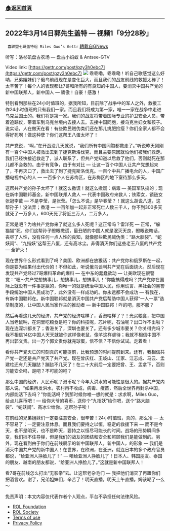 ###  [:house:返回首頁](https://github.com/ourhimalayas/txt)
---


## 2022年3月14日郭先生盖特 — 视频1「9分28秒」
` 喜联盟七哥盖特组 Miles Guo’s Gettr` [轉載自GNews](https://gnews.org/zh-hans/2167005/)

听写：洛杉矶盘古农场 — 盘古小蚂蚁 & Antsee-GTV

Video link: [https://gettr.com/post/pzy3h0ebc7](https://gettr.com/post/pzy3h0ebc7)
![](https://assets.gnews.org/wp-content/uploads/2022/03/E65AB1CE-40C1-4211-A442-151CC137D0F3.jpeg)
乖乖嘞，乖乖嘞！听自己歌感觉这么好呐，兄弟姐妹们？俄乌前线现在是变化巨大，而且我们的战友前线的救援太棒了！太辛苦了！每个人的表现都让7哥和所有的有良知的中国人，要消灭中国共产党的新中国联邦人，新中国人 — 骄傲！自豪！感激！

特别看到那些在24小时值班的，据我所知，目前除了战争中的军人之外，救援工作24小时值班的只有我们一家。而且我们将成为第一家，唯一一家在战争中走进乌克兰国土的。我们将是第一家。我们的战友将带着国际专业的护卫安全人员，带着追踪仪，带着车到乌克兰境内去接人去。去接中国同胞，接乌克兰妇女和孩子。说实话，人在做天在看！有些欺民贼伪类们还在那儿挑肥捡瘦？你们全家人都不会得好死啊！做这种孽？你们这帮王八蛋太坏了！

共产党说，“啊，”在开战没几天就说，“我们所有中国同胞都救走了。”听说昨天刚刚有一百个中国人被救出去到了捷克斯洛伐克，而且主要原因就怕他们被我们救走。我们已经快接近救走了，派人联系了，但共产党知道以后救了他们，否则就死在那儿都不会救的。由于有竞争，由于有对比 — 让这一百个中国人让共产党想起来了，不再灭口了，救出去了到了捷克斯洛伐克。一百个中共广播电台的人，中国广播电视中心的人 — 一百多个人在苏梅区，在苏梅区的地下室待那么多天。

这帮共产党的孙子太坏了！就这么撒谎！就这么撒谎：病毒 — 美国军队搞的；现在新中国联邦基金，新中国联邦人救人 — 代表中国政府来救人；铁索女，锁链女张冠李戴 — 不是李莹，是张莹。「怎么不说」是华春莹？！就这么胡说八道，这帮孙子！没法弄；香港 — 一百年加一起非正常死亡人数三千人，你不到300多天就死了一万多人，600天死了将近三万人，二万多人。

正常是吧？为啥共产党你来了就这么多人死呢？这正常吗？雷洋死 — 正常，“躲猫猫”死。你们这帮孙子瞪眼撒谎，最丑陋的中国人就是泯灭天良，瞪眼说瞎话，丧尽了人性，没有任何一点人性的良知，就像那些欺民贼伪类：“路大脑袋”、“蛇妖闫”、“九指妖”这帮王八蛋，还有高冰尘。非得消灭你们这些老王八蛋的共产党 — 全铲灭！

现在世界什么形式看到了吗？美国、欧洲都在放狠话：共产党你和俄罗斯在一起，你是要为结果付出代价的！不但如此，听说俄乌谈判共产党在后面烧火。然后现在发现共产党经过7哥爆料革命的爆料 — 在中东的蠢蠢欲动 — 让美欧现在很警觉：“嗯～共产党想搞事儿，想搞事儿，想搞事儿！”你能搞得成吗？共产党你在国际上就没有一件事是赢的，你唯一的就是统治中国人民，你用谎言、黑社会的黑警手段统治中国人民成功了，此外没有一样成功的。你永远都不会成功 — 有我在，有新中国联邦在。新中国联邦就是消灭中国共产党后帮助中国人获得“一人一票”选举制度的，让中国人民当家作主的推动者 — 新中国联邦！咋的吧，服不服？

然后再看这几天的经济，共产党的经济啥样了，香港啥样了？！光买粮食，把中国人当老鼠呐，在洞里吃粮食是吧？你的科技呢，芯片呢，石油呢？出口咋不出啦？现在连深圳都关了；香港关了，深圳也要关了。还有多少城市要关？你关得完吗？我不相信14亿中国人天天就被你这样像老鼠，像羊这样虐待；我就不相信中国不再出郭文贵。出一万个郭文贵你就完球蛋，信不信？不信你试试。走着看！

看你共产党灭亡的时刻真的可能提前，比我预想的时间提前到来。还有，我相信共产党一定还是共产党灭了共产党。现在曾庆红、王岐山、江家、江志成、马云、孟建柱还有几天蹦跶？蹦跶不几天了！在二十大前后一定要把曾、王、孟拿下，否则习能安全吗，是吧？不可能的吧？

那么中国的经济，人民币呢？港币呢？今年大洪水的可能性是很大的。据共产党内部人说，“如果再发洪水，农村再不收成，病毒、疫苗，然后全世界再封杀中国，内部能活下去吗？”你能活吗？到那时候你唯一想的就是：求求啊，Miles Guo，给点儿喜币吧！— 给你大爷的喜币，送你个“九指妖”给你吧，送个“路大脑袋”、“蛇妖闫”、高冰尘给你。这帮孙子唉！

在前线的兄弟姐妹们一定要注意安全，很辛苦！24小时值班，真的，那么冷 — 太不容易了；一定要注意休息。而且我们要持之以恒，稳定的救援下来 — 而不是今天，也不是明天，也不是昨天，要持之以恒尽可能长的时间。战场的形势瞬间多变，我们挡不住导弹，但是我们的战友的团结和安全和照顾我们是能做到的。另外，现在看到由于你们在前线展示的新中国联邦人，新中国人，的形象 — 我们是消灭中国共产党的新中国人！在世界，在欧洲，在亚洲，就连日本的多个政府官员都说，“给亚洲人挣脸儿了！” — 咱给亚洲人挣脸儿了！日本人、韩国朋友、泰国的朋友、越南的朋友都说，“给亚洲人挣脸儿了。”这就是新中国联邦人！

看7哥在前线怎么打出“无影拳”去。让这帮老杂毛们 — 我把他们消灭了再跟你们把酒言欢。谢了，兄弟姐妹们，辛苦了！明天直播，明天上午直播。姆该嗮了～么～

 

免责声明：本文内容仅代表作者个人观点，平台不承担任何法律风险。

- [ROL Foundation](https://rolfoundation.org/)
- [ROL Society](https://rolsociety.org/)
- [Terms of use](https://gnews.org/terms-of-use-3/)
- [Privacy Policy](https://gnews.org/privacy-policy/)
